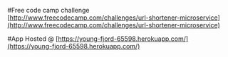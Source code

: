 #Free code camp challenge
[http://www.freecodecamp.com/challenges/url-shortener-microservice](http://www.freecodecamp.com/challenges/url-shortener-microservice)


#App Hosted @ 
[https://young-fjord-65598.herokuapp.com/](https://young-fjord-65598.herokuapp.com/)
